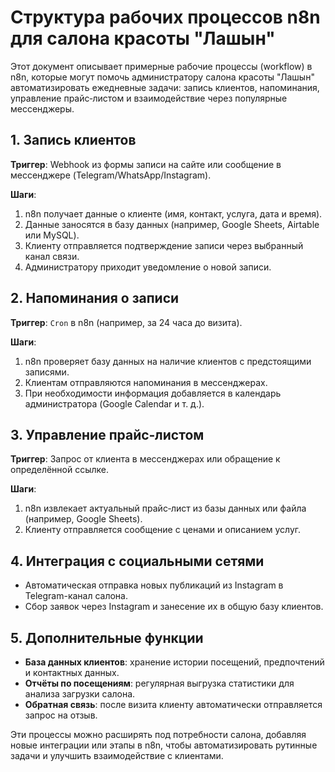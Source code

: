 # Структура рабочих процессов n8n для салона красоты "Лашын"

Этот документ описывает примерные рабочие процессы (workflow) в n8n, которые могут помочь администратору салона красоты "Лашын" автоматизировать ежедневные задачи: запись клиентов, напоминания, управление прайс‑листом и взаимодействие через популярные мессенджеры.

## 1. Запись клиентов

**Триггер**: Webhook из формы записи на сайте или сообщение в мессенджере (Telegram/WhatsApp/Instagram). 

**Шаги**:
1. n8n получает данные о клиенте (имя, контакт, услуга, дата и время).
2. Данные заносятся в базу данных (например, Google Sheets, Airtable или MySQL).
3. Клиенту отправляется подтверждение записи через выбранный канал связи.
4. Администратору приходит уведомление о новой записи.

## 2. Напоминания о записи

**Триггер**: `Cron` в n8n (например, за 24 часа до визита).

**Шаги**:
1. n8n проверяет базу данных на наличие клиентов с предстоящими записями.
2. Клиентам отправляются напоминания в мессенджерах.
3. При необходимости информация добавляется в календарь администратора (Google Calendar и т. д.).

## 3. Управление прайс‑листом

**Триггер**: Запрос от клиента в мессенджерах или обращение к определённой ссылке.

**Шаги**:
1. n8n извлекает актуальный прайс‑лист из базы данных или файла (например, Google Sheets).
2. Клиенту отправляется сообщение с ценами и описанием услуг.

## 4. Интеграция с социальными сетями

- Автоматическая отправка новых публикаций из Instagram в Telegram-канал салона.
- Сбор заявок через Instagram и занесение их в общую базу клиентов.

## 5. Дополнительные функции

- **База данных клиентов**: хранение истории посещений, предпочтений и контактных данных.
- **Отчёты по посещениям**: регулярная выгрузка статистики для анализа загрузки салона.
- **Обратная связь**: после визита клиенту автоматически отправляется запрос на отзыв.

Эти процессы можно расширять под потребности салона, добавляя новые интеграции или этапы в n8n, чтобы автоматизировать рутинные задачи и улучшить взаимодействие с клиентами.

